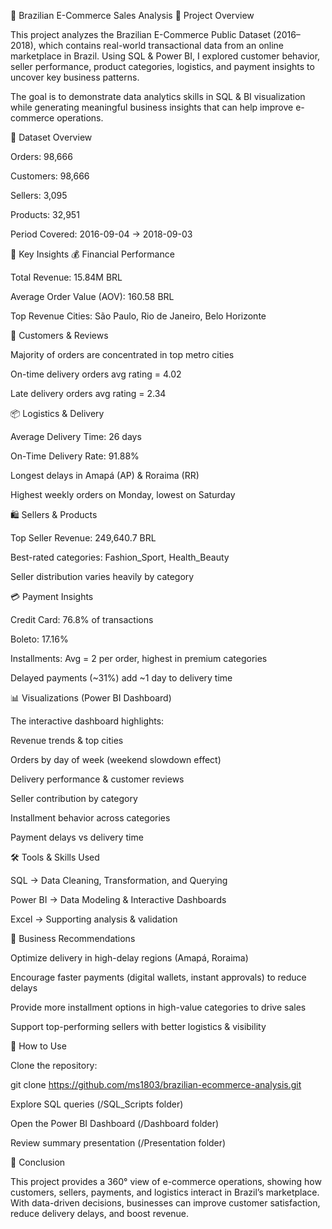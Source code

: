 🛒 Brazilian E-Commerce Sales Analysis
📌 Project Overview

This project analyzes the Brazilian E-Commerce Public Dataset (2016–2018), which contains real-world transactional data from an online marketplace in Brazil. Using SQL & Power BI, I explored customer behavior, seller performance, product categories, logistics, and payment insights to uncover key business patterns.

The goal is to demonstrate data analytics skills in SQL & BI visualization while generating meaningful business insights that can help improve e-commerce operations.

📂 Dataset Overview

Orders: 98,666

Customers: 98,666

Sellers: 3,095

Products: 32,951

Period Covered: 2016-09-04 → 2018-09-03

🔑 Key Insights
💰 Financial Performance

Total Revenue: 15.84M BRL

Average Order Value (AOV): 160.58 BRL

Top Revenue Cities: São Paulo, Rio de Janeiro, Belo Horizonte

👥 Customers & Reviews

Majority of orders are concentrated in top metro cities

On-time delivery orders avg rating = 4.02

Late delivery orders avg rating = 2.34

📦 Logistics & Delivery

Average Delivery Time: 26 days

On-Time Delivery Rate: 91.88%

Longest delays in Amapá (AP) & Roraima (RR)

Highest weekly orders on Monday, lowest on Saturday

🛍️ Sellers & Products

Top Seller Revenue: 249,640.7 BRL

Best-rated categories: Fashion_Sport, Health_Beauty

Seller distribution varies heavily by category

💳 Payment Insights

Credit Card: 76.8% of transactions

Boleto: 17.16%

Installments: Avg = 2 per order, highest in premium categories

Delayed payments (~31%) add ~1 day to delivery time

📊 Visualizations (Power BI Dashboard)

The interactive dashboard highlights:

Revenue trends & top cities

Orders by day of week (weekend slowdown effect)

Delivery performance & customer reviews

Seller contribution by category

Installment behavior across categories

Payment delays vs delivery time

🛠️ Tools & Skills Used

SQL → Data Cleaning, Transformation, and Querying

Power BI → Data Modeling & Interactive Dashboards

Excel → Supporting analysis & validation

📌 Business Recommendations

Optimize delivery in high-delay regions (Amapá, Roraima)

Encourage faster payments (digital wallets, instant approvals) to reduce delays

Provide more installment options in high-value categories to drive sales

Support top-performing sellers with better logistics & visibility

🚀 How to Use

Clone the repository:

git clone https://github.com/ms1803/brazilian-ecommerce-analysis.git


Explore SQL queries (/SQL_Scripts folder)

Open the Power BI Dashboard (/Dashboard folder)

Review summary presentation (/Presentation folder)

📌 Conclusion

This project provides a 360° view of e-commerce operations, showing how customers, sellers, payments, and logistics interact in Brazil’s marketplace. With data-driven decisions, businesses can improve customer satisfaction, reduce delivery delays, and boost revenue.
